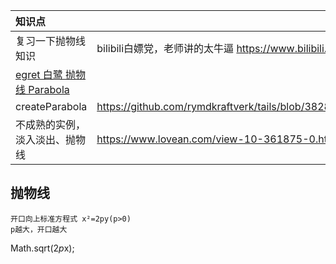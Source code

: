 |知识点||
|:---|:---|
|复习一下抛物线知识| bilibili白嫖党，老师讲的太牛逼 https://www.bilibili.com/video/BV1C4411s78K?from=search&seid=972462876445690392 |
|[egret 白鹭 抛物线 Parabola](https://github.com/ljc-code/2048/blob/9eb8f9c506f93d0a540356d66c80b8adf5dde57d/game/bin-debug/org/easygame/utils/ParabolaUtil.js)||
|createParabola|https://github.com/rymdkraftverk/tails/blob/3828b5ff260474e6a43d51be21b14bb3704e9ad8/game/src/fullscreenFadeInOut.js|
|不成熟的实例，淡入淡出、抛物线|https://www.lovean.com/view-10-361875-0.html|


## 抛物线

```
开口向上标准方程式 x²=2py(p>0)
p越大，开口越大
```


Math.sqrt(2*p*x);

 